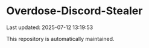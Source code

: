 # Overdose-Discord-Stealer

Last updated: 2025-07-12 13:19:53

This repository is automatically maintained.
